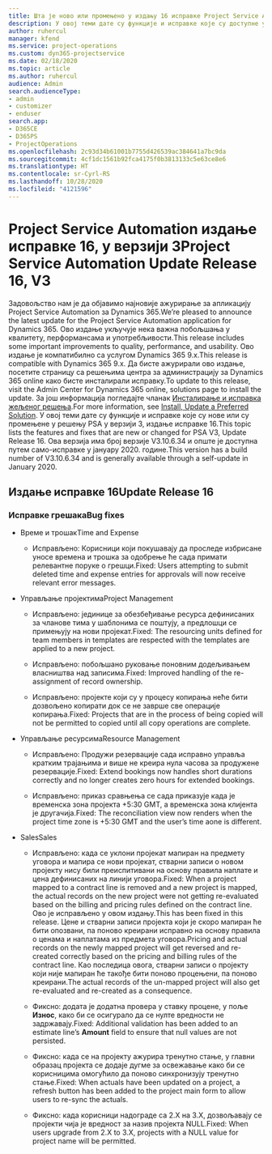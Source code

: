 ```yaml
---
title: Шта је ново или промењено у издању 16 исправке Project Service Automation верзије 3
description: У овој теми дате су функције и исправке које су доступне у издању 16 исправке за Project Service Automation верзије 3.
author: ruhercul
manager: kfend
ms.service: project-operations
ms.custom: dyn365-projectservice
ms.date: 02/18/2020
ms.topic: article
ms.author: ruhercul
audience: Admin
search.audienceType:
- admin
- customizer
- enduser
search.app:
- D365CE
- D365PS
- ProjectOperations
ms.openlocfilehash: 2c93d34b61001b7755d426539ac384641a7bc9da
ms.sourcegitcommit: 4cf1dc1561b92fca4175f0b3813133c5e63ce8e6
ms.translationtype: HT
ms.contentlocale: sr-Cyrl-RS
ms.lasthandoff: 10/28/2020
ms.locfileid: "4121596"
---
```

# <a name="project-service-automation-update-release-16-v3"></a><span data-ttu-id="fd6b2-103">Project Service Automation издање исправке 16, у верзији 3</span><span class="sxs-lookup"><span data-stu-id="fd6b2-103">Project Service Automation Update Release 16, V3</span></span>

<span data-ttu-id="fd6b2-104">Задовољство нам је да објавимо најновије ажурирање за апликацију Project Service Automation за Dynamics 365.</span><span class="sxs-lookup"><span data-stu-id="fd6b2-104">We’re pleased to announce the latest update for the Project Service Automation application for Dynamics 365.</span></span> <span data-ttu-id="fd6b2-105">Ово издање укључује нека важна побољшања у квалитету, перформансама и употребљивости.</span><span class="sxs-lookup"><span data-stu-id="fd6b2-105">This release includes some important improvements to quality, performance, and usability.</span></span>  <span data-ttu-id="fd6b2-106">Ово издање је компатибилно са услугом Dynamics 365 9.x.</span><span class="sxs-lookup"><span data-stu-id="fd6b2-106">This release is compatible with Dynamics 365 9.x.</span></span> <span data-ttu-id="fd6b2-107">Да бисте ажурирали ово издање, посетите страницу са решењима центра за администрацију за Dynamics 365 online како бисте инсталирали исправку.</span><span class="sxs-lookup"><span data-stu-id="fd6b2-107">To update to this release, visit the Admin Center for Dynamics 365 online, solutions page to install the update.</span></span> <span data-ttu-id="fd6b2-108">За још информација погледајте чланак [Инсталирање и исправка жељеног решења](https://docs.microsoft.com/dynamics365/project-service/upgrade-psa-home-page).</span><span class="sxs-lookup"><span data-stu-id="fd6b2-108">For more information, see [Install, Update a Preferred Solution](https://docs.microsoft.com/dynamics365/project-service/upgrade-psa-home-page).</span></span>
<span data-ttu-id="fd6b2-109">У овој теми дате су функције и исправке које су нове или су промењене у решењу PSA у верзији 3, издање исправке 16.</span><span class="sxs-lookup"><span data-stu-id="fd6b2-109">This topic lists the features and fixes that are new or changed for PSA V3, Update Release 16.</span></span> <span data-ttu-id="fd6b2-110">Ова верзија има број верзије V3.10.6.34 и опште је доступна путем само-исправке у јануару 2020. године.</span><span class="sxs-lookup"><span data-stu-id="fd6b2-110">This version has a build number of V3.10.6.34 and is generally available through a self-update in January 2020.</span></span>


## <a name="update-release-16"></a><span data-ttu-id="fd6b2-111">Издање исправке 16</span><span class="sxs-lookup"><span data-stu-id="fd6b2-111">Update Release 16</span></span>

### <a name="bug-fixes"></a><span data-ttu-id="fd6b2-112">Исправке грешака</span><span class="sxs-lookup"><span data-stu-id="fd6b2-112">Bug fixes</span></span>

-   <span data-ttu-id="fd6b2-113">Време и трошак</span><span class="sxs-lookup"><span data-stu-id="fd6b2-113">Time and Expense</span></span>

    -   <span data-ttu-id="fd6b2-114">Исправљено: Корисници који покушавају да проследе избрисане уносе времена и трошка за одобрење ће сада примати релевантне поруке о грешци.</span><span class="sxs-lookup"><span data-stu-id="fd6b2-114">Fixed: Users attempting to submit deleted time and expense entries for approvals will now receive relevant error messages.</span></span>

-   <span data-ttu-id="fd6b2-115">Управљање пројектима</span><span class="sxs-lookup"><span data-stu-id="fd6b2-115">Project Management</span></span>

    -   <span data-ttu-id="fd6b2-116">Исправљено: јединице за обезбеђивање ресурса дефинисаних за чланове тима у шаблонима се поштују, а предлошци се примењују на нови пројекат.</span><span class="sxs-lookup"><span data-stu-id="fd6b2-116">Fixed: The resourcing units defined for team members in templates are respected with the templates are applied to a new project.</span></span>

    -   <span data-ttu-id="fd6b2-117">Исправљено: побољшано руковање поновним додељивањем власништва над записима.</span><span class="sxs-lookup"><span data-stu-id="fd6b2-117">Fixed: Improved handling of the re-assignment of record ownership.</span></span>

    -   <span data-ttu-id="fd6b2-118">Исправљено: пројекте који су у процесу копирања неће бити дозвољено копирати док се не заврше све операције копирања.</span><span class="sxs-lookup"><span data-stu-id="fd6b2-118">Fixed: Projects that are in the process of being copied will not be permitted to copied until all copy operations are complete.</span></span>

-   <span data-ttu-id="fd6b2-119">Управљање ресурсима</span><span class="sxs-lookup"><span data-stu-id="fd6b2-119">Resource Management</span></span>

    -   <span data-ttu-id="fd6b2-120">Исправљено: Продужи резервације сада исправно управља кратким трајањима и више не креира нула часова за продужене резервације.</span><span class="sxs-lookup"><span data-stu-id="fd6b2-120">Fixed: Extend bookings now handles short durations correctly and no longer creates zero hours for extended bookings.</span></span>

    -   <span data-ttu-id="fd6b2-121">Исправљено: приказ сравњења се сада приказује када је временска зона пројекта +5:30 GMT, а временска зона клијента је другачија.</span><span class="sxs-lookup"><span data-stu-id="fd6b2-121">Fixed: The reconciliation view now renders when the project time zone is +5:30 GMT and the user’s time aone is different.</span></span>

-   <span data-ttu-id="fd6b2-122">Sales</span><span class="sxs-lookup"><span data-stu-id="fd6b2-122">Sales</span></span>

    -   <span data-ttu-id="fd6b2-123">Исправљено: када се уклони пројекат мапиран на предмету уговора и мапира се нови пројекат, стварни записи о новом пројекту нису били преиспитивани на основу правила наплате и цена дефинисаних на линији уговора.</span><span class="sxs-lookup"><span data-stu-id="fd6b2-123">Fixed: When a project mapped to a contract line is removed and a new project is mapped, the actual records on the new project were not getting re-evaluated based on the billing and pricing rules defined on the contract line.</span></span> <span data-ttu-id="fd6b2-124">Ово је исправљено у овом издању.</span><span class="sxs-lookup"><span data-stu-id="fd6b2-124">This has been fixed in this release.</span></span> <span data-ttu-id="fd6b2-125">Цене и стварни записи пројекта који је скоро мапиран ће бити опозвани, па поново креирани исправно на основу правила о ценама и наплатама из предмета уговора.</span><span class="sxs-lookup"><span data-stu-id="fd6b2-125">Pricing and actual records on the newly mapped project will get reversed and re-created correctly based on the pricing and billing rules of the contract line.</span></span> <span data-ttu-id="fd6b2-126">Као последица овога, стварни записи о пројекту који није мапиран ће такође бити поново процењени, па поново креирани.</span><span class="sxs-lookup"><span data-stu-id="fd6b2-126">The actual records of the un-mapped project will also get re-evaluated and re-created as a consequence.</span></span>

    -   <span data-ttu-id="fd6b2-127">Фиксно: додата је додатна провера у ставку процене, у поље **Износ**, како би се осигурало да се нулте вредности не задржавају.</span><span class="sxs-lookup"><span data-stu-id="fd6b2-127">Fixed: Additional validation has been added to an estimate line’s **Amount** field to ensure that null values are not persisted.</span></span>

    -   <span data-ttu-id="fd6b2-128">Фиксно: када се на пројекту ажурира тренутно стање, у главни образац пројекта се додаје дугме за освежавање како би се корисницима омогућило да поново синхронизују тренутно стање.</span><span class="sxs-lookup"><span data-stu-id="fd6b2-128">Fixed: When actuals have been updated on a project, a refresh button has been added to the project main form to allow users to re-sync the actuals.</span></span>

    -   <span data-ttu-id="fd6b2-129">Фиксно: када корисници надограде са 2.X на 3.X, дозвољавају се пројекти чија је вредност за назив пројекта NULL.</span><span class="sxs-lookup"><span data-stu-id="fd6b2-129">Fixed: When users upgrade from 2.X to 3.X, projects with a NULL value for project name will be permitted.</span></span>


